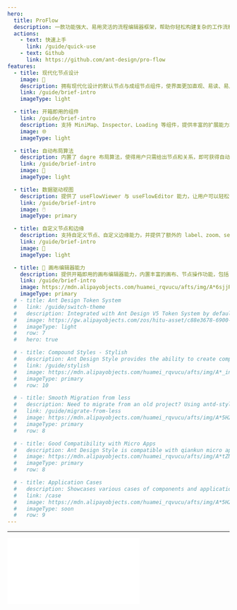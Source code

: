 ```yaml
---
hero:
  title: ProFlow
  description: 一款功能强大、易用灵活的流程编辑器框架，帮助你轻松构建复杂的工作流和流程产品。
  actions:
    - text: 快速上手
      link: /guide/quick-use
    - text: Github
      link: https://github.com/ant-design/pro-flow
features:
  - title: 现代化节点设计
    image: 💠
    description: 拥有现代化设计的默认节点与成组节点组件，使界面更加直观、易读、易用。
    link: /guide/brief-intro
    imageType: light

  - title: 开箱即用的组件
    link: /guide/brief-intro
    description: 支持 MiniMap、Inspector、Loading 等组件，提供丰富的扩展能力和定制化选项，让用户能够轻松定制画布界面。
    image: 🌐
    imageType: light

  - title: 自动布局算法
    description: 内置了 dagre 布局算法，使得用户只需给出节点和关系，即可获得自动布局后的效果，轻松实现流程图的美观展现。
    link: /guide/brief-intro
    image: 🎨
    imageType: light

  - title: 数据驱动视图
    description: 提供了 useFlowViewer 与 useFlowEditor 能力，让用户可以轻松操作和管理画布相关数据，实现个性化的交互体验。
    link: /guide/brief-intro
    image: 🖱️
    imageType: primary

  - title: 自定义节点和边缘
    description: 支持自定义节点、自定义边缘能力，并提供了额外的 label、zoom、selectType 等属性，满足个性化定制需求。
    link: /guide/brief-intro
    image: 🧩
    imageType: light

  - title: 🎨 画布编辑器能力
    description: 提供开箱即用的画布编辑器能力，内置丰富的画布、节点操作功能，包括复制粘贴、撤销重做等功能，提升用户的操作效率和便利性。
    link: /guide/brief-intro
    image: https://mdn.alipayobjects.com/huamei_rqvucu/afts/img/A*6sjjRa7lLhAAAAAAAAAAAAAADoN6AQ/original
    imageType: primary
  # - title: Ant Design Token System
  #   link: /guide/switch-theme
  #   description: Integrated with Ant Design V5 Token System by default, making theme customization easy and flexible token consumption in CSS in JS.
  #   image: https://gw.alipayobjects.com/zos/hitu-asset/c88e3678-6900-4289-8538-31367c2d30f2/hitu-1609235995955-image.png
  #   imageType: light
  #   row: 7
  #   hero: true

  # - title: Compound Styles - Stylish
  #   description: Ant Design Style provides the ability to create compound styles, which we call Stylish. Stylish can organize complex interactive styles by combining multiple atomic tokens, achieving high reusability. Sound familiar? Yes, it is highly consistent with the ideology of tailwindcss, but stylish will have a more explicit design semantics and easier maintenance.
  #   link: /guide/stylish
  #   image: https://mdn.alipayobjects.com/huamei_rqvucu/afts/img/A*_in2RLf5pY8AAAAAAAAAAAAADoN6AQ/original
  #   imageType: primary
  #   row: 10

  # - title: Smooth Migration from less
  #   description: Need to migrate from an old project? Using antd-style can smoothly migrate less in the project to CSS in JS at a lower cost, and provide a better user experience and development experience.
  #   link: /guide/migrate-from-less
  #   image: https://mdn.alipayobjects.com/huamei_rqvucu/afts/img/A*5H2ySLO-X4cAAAAAAAAAAAAADoN6AQ/original
  #   imageType: primary
  #   row: 8

  # - title: Good Compatibility with Micro Apps
  #   description: Ant Design Style is compatible with qiankun micro apps by default (with a slight performance sacrifice). It also provides performance optimization options for scenarios that do not require micro apps.
  #   image: https://mdn.alipayobjects.com/huamei_rqvucu/afts/img/A*tZNeQIUYx_4AAAAAAAAAAAAADoN6AQ/original
  #   imageType: primary
  #   row: 8

  # - title: Application Cases
  #   description: Showcases various cases of components and applications using Ant Design Style, helping developers get started quickly. This documentation is also built using Ant Design Style and can serve as a reference for static site construction.
  #   link: /case
  #   image: https://mdn.alipayobjects.com/huamei_rqvucu/afts/img/A*5H2ySLO-X4cAAAAAAAAAAAAADoN6AQ/original
  #   imageType: soon
  #   row: 9
---
```


---

<embed src="../README.md"></embed>
